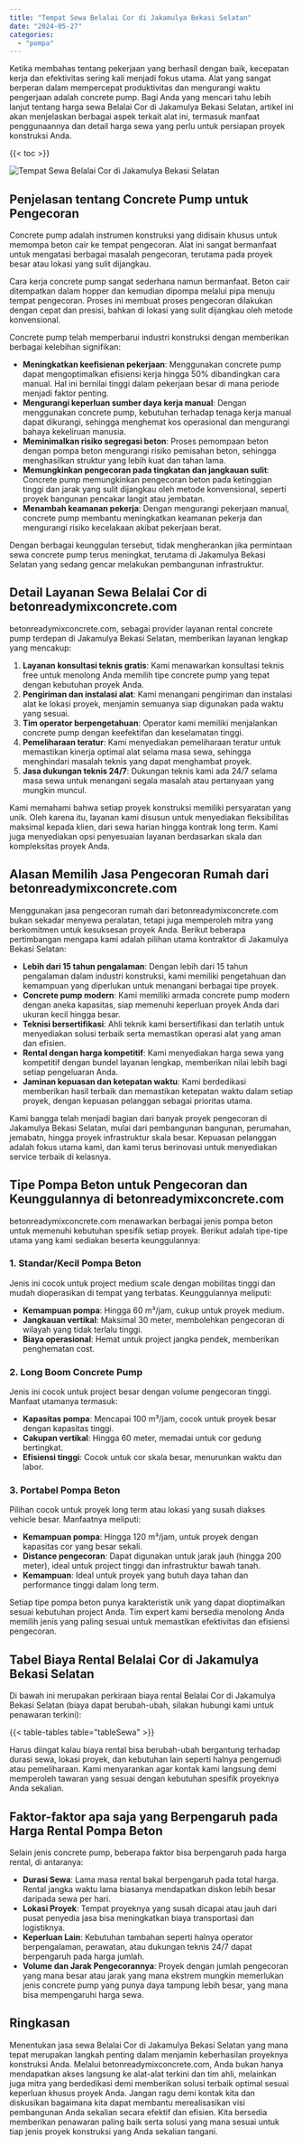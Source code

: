 ```yaml
---
title: "Tempat Sewa Belalai Cor di Jakamulya Bekasi Selatan"
date: "2024-05-27"
categories: 
  - "pompa"
---
```


Ketika membahas tentang pekerjaan yang berhasil dengan baik, kecepatan kerja dan efektivitas sering kali menjadi fokus utama. Alat yang sangat berperan dalam mempercepat produktivitas dan mengurangi waktu pengerjaan adalah concrete pump. Bagi Anda yang mencari tahu lebih lanjut tentang harga sewa Belalai Cor di Jakamulya Bekasi Selatan, artikel ini akan menjelaskan berbagai aspek terkait alat ini, termasuk manfaat penggunaannya dan detail harga sewa yang perlu untuk persiapan proyek konstruksi Anda.

{{< toc >}}

![Tempat Sewa Belalai Cor di Jakamulya Bekasi Selatan](https://betoncor8.github.io/pump/concrete-pump%20(4).png)

## Penjelasan tentang Concrete Pump untuk Pengecoran

Concrete pump adalah instrumen konstruksi yang didisain khusus untuk memompa beton cair ke tempat pengecoran. Alat ini sangat bermanfaat untuk mengatasi berbagai masalah pengecoran, terutama pada proyek besar atau lokasi yang sulit dijangkau.

Cara kerja concrete pump sangat sederhana namun bermanfaat. Beton cair ditempatkan dalam hopper dan kemudian dipompa melalui pipa menuju tempat pengecoran. Proses ini membuat proses pengecoran dilakukan dengan cepat dan presisi, bahkan di lokasi yang sulit dijangkau oleh metode konvensional.

Concrete pump telah memperbarui industri konstruksi dengan memberikan berbagai kelebihan signifikan:

- **Meningkatkan keefisienan pekerjaan**: Menggunakan concrete pump dapat mengoptimalkan efisiensi kerja hingga 50% dibandingkan cara manual. Hal ini bernilai tinggi dalam pekerjaan besar di mana periode menjadi faktor penting.
- **Mengurangi keperluan sumber daya kerja manual**: Dengan menggunakan concrete pump, kebutuhan terhadap tenaga kerja manual dapat dikurangi, sehingga menghemat kos operasional dan mengurangi bahaya kekeliruan manusia.
- **Meminimalkan risiko segregasi beton**: Proses pemompaan beton dengan pompa beton mengurangi risiko pemisahan beton, sehingga menghasilkan struktur yang lebih kuat dan tahan lama.
- **Memungkinkan pengecoran pada tingkatan dan jangkauan sulit**: Concrete pump memungkinkan pengecoran beton pada ketinggian tinggi dan jarak yang sulit dijangkau oleh metode konvensional, seperti proyek bangunan pencakar langit atau jembatan.
- **Menambah keamanan pekerja**: Dengan mengurangi pekerjaan manual, concrete pump membantu meningkatkan keamanan pekerja dan mengurangi risiko kecelakaan akibat pekerjaan berat.

Dengan berbagai keunggulan tersebut, tidak mengherankan jika permintaan sewa concrete pump terus meningkat, terutama di Jakamulya Bekasi Selatan yang sedang gencar melakukan pembangunan infrastruktur.

## Detail Layanan Sewa Belalai Cor di betonreadymixconcrete.com

betonreadymixconcrete.com, sebagai provider layanan rental concrete pump terdepan di Jakamulya Bekasi Selatan, memberikan layanan lengkap yang mencakup:

1. **Layanan konsultasi teknis gratis**: Kami menawarkan konsultasi teknis free untuk menolong Anda memilih tipe concrete pump yang tepat dengan kebutuhan proyek Anda.
2. **Pengiriman dan instalasi alat**: Kami menangani pengiriman dan instalasi alat ke lokasi proyek, menjamin semuanya siap digunakan pada waktu yang sesuai.
3. **Tim operator berpengetahuan**: Operator kami memiliki menjalankan concrete pump dengan keefektifan dan keselamatan tinggi.
4. **Pemeliharaan teratur**: Kami menyediakan pemeliharaan teratur untuk memastikan kinerja optimal alat selama masa sewa, sehingga menghindari masalah teknis yang dapat menghambat proyek.
5. **Jasa dukungan teknis 24/7**: Dukungan teknis kami ada 24/7 selama masa sewa untuk menangani segala masalah atau pertanyaan yang mungkin muncul.

Kami memahami bahwa setiap proyek konstruksi memiliki persyaratan yang unik. Oleh karena itu, layanan kami disusun untuk menyediakan fleksibilitas maksimal kepada klien, dari sewa harian hingga kontrak long term. Kami juga menyediakan opsi penyesuaian layanan berdasarkan skala dan kompleksitas proyek Anda.

## Alasan Memilih Jasa Pengecoran Rumah dari betonreadymixconcrete.com

Menggunakan jasa pengecoran rumah dari betonreadymixconcrete.com bukan sekadar menyewa peralatan, tetapi juga memperoleh mitra yang berkomitmen untuk kesuksesan proyek Anda. Berikut beberapa pertimbangan mengapa kami adalah pilihan utama kontraktor di Jakamulya Bekasi Selatan:

- **Lebih dari 15 tahun pengalaman**: Dengan lebih dari 15 tahun pengalaman dalam industri konstruksi, kami memiliki pengetahuan dan kemampuan yang diperlukan untuk menangani berbagai tipe proyek.
- **Concrete pump modern**: Kami memiliki armada concrete pump modern dengan aneka kapasitas, siap memenuhi keperluan proyek Anda dari ukuran kecil hingga besar.
- **Teknisi bersertifikasi**: Ahli teknik kami bersertifikasi dan terlatih untuk menyediakan solusi terbaik serta memastikan operasi alat yang aman dan efisien.
- **Rental dengan harga kompetitif**: Kami menyediakan harga sewa yang kompetitif dengan bundel layanan lengkap, memberikan nilai lebih bagi setiap pengeluaran Anda.
- **Jaminan kepuasan dan ketepatan waktu**: Kami berdedikasi memberikan hasil terbaik dan memastikan ketepatan waktu dalam setiap proyek, dengan kepuasan pelanggan sebagai prioritas utama.

Kami bangga telah menjadi bagian dari banyak proyek pengecoran di Jakamulya Bekasi Selatan, mulai dari pembangunan bangunan, perumahan, jemabatn, hingga proyek infrastruktur skala besar. Kepuasan pelanggan adalah fokus utama kami, dan kami terus berinovasi untuk menyediakan service terbaik di kelasnya.

## Tipe Pompa Beton untuk Pengecoran dan Keunggulannya di betonreadymixconcrete.com

betonreadymixconcrete.com menawarkan berbagai jenis pompa beton untuk memenuhi kebutuhan spesifik setiap proyek. Berikut adalah tipe-tipe utama yang kami sediakan beserta keunggulannya:

### 1\. Standar/Kecil Pompa Beton

Jenis ini cocok untuk project medium scale dengan mobilitas tinggi dan mudah dioperasikan di tempat yang terbatas. Keunggulannya meliputi:

- **Kemampuan pompa**: Hingga 60 m³/jam, cukup untuk proyek medium.
- **Jangkauan vertikal**: Maksimal 30 meter, membolehkan pengecoran di wilayah yang tidak terlalu tinggi.
- **Biaya operasional**: Hemat untuk project jangka pendek, memberikan penghematan cost.

### 2\. Long Boom Concrete Pump

Jenis ini cocok untuk project besar dengan volume pengecoran tinggi. Manfaat utamanya termasuk:

- **Kapasitas pompa**: Mencapai 100 m³/jam, cocok untuk proyek besar dengan kapasitas tinggi.
- **Cakupan vertikal**: Hingga 60 meter, memadai untuk cor gedung bertingkat.
- **Efisiensi tinggi**: Cocok untuk cor skala besar, menurunkan waktu dan labor.

### 3\. Portabel Pompa Beton

Pilihan cocok untuk proyek long term atau lokasi yang susah diakses vehicle besar. Manfaatnya meliputi:

- **Kemampuan pompa**: Hingga 120 m³/jam, untuk proyek dengan kapasitas cor yang besar sekali.
- **Distance pengecoran**: Dapat digunakan untuk jarak jauh (hingga 200 meter), ideal untuk project tinggi dan infrastruktur bawah tanah.
- **Kemampuan**: Ideal untuk proyek yang butuh daya tahan dan performance tinggi dalam long term.

Setiap tipe pompa beton punya karakteristik unik yang dapat dioptimalkan sesuai kebutuhan project Anda. Tim expert kami bersedia menolong Anda memilih jenis yang paling sesuai untuk memastikan efektivitas dan efisiensi pengecoran.

## Tabel Biaya Rental Belalai Cor di Jakamulya Bekasi Selatan

Di bawah ini merupakan perkiraan biaya rental Belalai Cor di Jakamulya Bekasi Selatan (biaya dapat berubah-ubah, silakan hubungi kami untuk penawaran terkini):

{{< table-tables table="tableSewa" >}}

Harus diingat kalau biaya rental bisa berubah-ubah bergantung terhadap durasi sewa, lokasi proyek, dan kebutuhan lain seperti halnya pengemudi atau pemeliharaan. Kami menyarankan agar kontak kami langsung demi memperoleh tawaran yang sesuai dengan kebutuhan spesifik proyeknya Anda sekalian.

## Faktor-faktor apa saja yang Berpengaruh pada Harga Rental Pompa Beton

Selain jenis concrete pump, beberapa faktor bisa berpengaruh pada harga rental, di antaranya:

- **Durasi Sewa**: Lama masa rental bakal berpengaruh pada total harga. Rental jangka waktu lama biasanya mendapatkan diskon lebih besar daripada sewa per hari.
- **Lokasi Proyek**: Tempat proyeknya yang susah dicapai atau jauh dari pusat penyedia jasa bisa meningkatkan biaya transportasi dan logistiknya.
- **Keperluan Lain**: Kebutuhan tambahan seperti halnya operator berpengalaman, perawatan, atau dukungan teknis 24/7 dapat berpengaruh pada harga jumlah.
- **Volume dan Jarak Pengecorannya**: Proyek dengan jumlah pengecoran yang mana besar atau jarak yang mana ekstrem mungkin memerlukan jenis concrete pump yang punya daya tampung lebih besar, yang mana bisa mempengaruhi harga sewa.

## Ringkasan

Menentukan jasa sewa Belalai Cor di Jakamulya Bekasi Selatan yang mana tepat merupakan langkah penting dalam menjamin keberhasilan proyeknya konstruksi Anda. Melalui betonreadymixconcrete.com, Anda bukan hanya mendapatkan akses langsung ke alat-alat terkini dan tim ahli, melainkan juga mitra yang berdedikasi demi memberikan solusi terbaik optimal sesuai keperluan khusus proyek Anda. Jangan ragu demi kontak kita dan diskusikan bagaimana kita dapat membantu merealisasikan visi pembangunan Anda sekalian secara efektif dan efisien. Kita bersedia memberikan penawaran paling baik serta solusi yang mana sesuai untuk tiap jenis proyek konstruksi yang Anda sekalian tangani.
